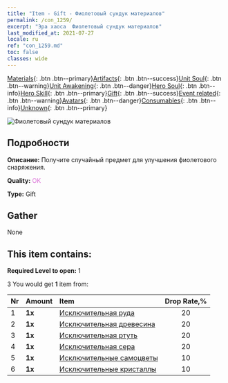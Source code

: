```yaml
---
title: "Item - Gift - Фиолетовый сундук материалов"
permalink: /con_1259/
excerpt: "Эра хаоса  Фиолетовый сундук материалов"
last_modified_at: 2021-07-27
locale: ru
ref: "con_1259.md"
toc: false
classes: wide
---
```

 [Materials](/ItemsRU/){: .btn .btn--primary}[Artifacts](/ItemsRU/Artifacts/){: .btn .btn--success}[Unit Soul](/ItemsRU/UnitSoul/){: .btn .btn--warning}[Unit Awakening](/ItemsRU/UnitAwakening/){: .btn .btn--danger}[Hero Soul](/ItemsRU/HeroSoul/){: .btn .btn--info}[Hero Skill](/ItemsRU/HeroSkill/){: .btn .btn--primary}[Gift](/ItemsRU/Gift/){: .btn .btn--success}[Event related](/ItemsRU/Events/){: .btn .btn--warning}[Avatars](/ItemsRU/Avatars/){: .btn .btn--danger}[Consumables](/ItemsRU/Consumables/){: .btn .btn--info}[Unknown](/ItemsRU/Unknown/){: .btn .btn--primary}

 ![Фиолетовый сундук материалов](/images/t/i_304002.png)

## Подробности
 **Описание:** Получите случайный предмет для улучшения фиолетового снаряжения.

 **Quality:** <span style="color: #DA70D6">OK</span>

 **Type:** Gift

## Gather

  None

## This item contains:

 **Required Level to open:** 1

 3 You would get **1** item  from:

  | Nr | Amount |     Item    | Drop Rate,% |
  |:---|:-------|:------------|:---------:|
  | 1 |  **1x** | [Исключительная руда](/ItemsRU/mat_33/) | 20 | 
  | 2 |  **1x** | [Исключительная древесина](/ItemsRU/mat_34/) | 20 | 
  | 3 |  **1x** | [Исключительная ртуть](/ItemsRU/mat_35/) | 20 | 
  | 4 |  **1x** | [Исключительная сера](/ItemsRU/mat_36/) | 20 | 
  | 5 |  **1x** | [Исключительные самоцветы](/ItemsRU/mat_37/) | 10 | 
  | 6 |  **1x** | [Исключительные кристаллы](/ItemsRU/mat_38/) | 10 | 
